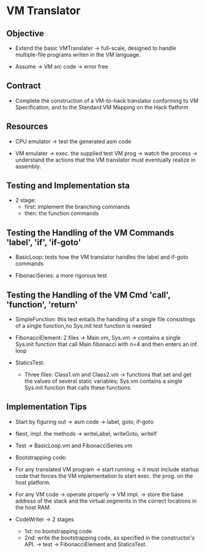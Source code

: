 # VM Translator

## Objective

* Extend the basic VMTranslater
-> full-scale, designed to handle multiple-file programs writen in the VM language.

* Assume -> VM src code -> error free

## Contract

* Complete the construction of a VM-to-hack translator conforming to VM Specification,
and to the Standard VM Mapping on the Hack flatform

## Resources

* CPU emulator -> test the generated asm code

* VM emulater -> exec. the supplied test VM prog -> watch the process ->
understand the actions that the VM translator must eventually realize in assembly.

## Testing and Implementation sta

* 2 stage:
  * first: implement the branching commands
  * then: the function commands

## Testing the Handling of the VM Commands 'label', 'if', 'if-goto'

* BasicLoop: tests how the VM translator handles the label and if-goto commands

* FibonaciSeries: a more rigorous test

## Testing the Handling of the VM Cmd 'call', 'function', 'return'

* SimpleFunction: this test entails the handling of a single file consistings
of a single function,no Sys.init test function is needed

* FibonacciElement: 2 files -> Main.vm, Sys.vm
-> contains a single Sys.init function that call Main.fibonacci
with n=4 and then enters an inf. loop

* StaticsTest:
  * Three files: Class1.vm and Class2.vm
  -> functions that set and get the values of several static variables;
  Sys.vm contains a single Sys.init function that calls these functions.

## Implementation Tips

* Start by figuring out -> asm code -> label, goto, if-goto
* Next, impl. the methods -> writeLabel, writeGoto, writeIf
* Test -> BasicLoop.vm and FibonacciSeries.vm

* Bootstrapping code:

* For any translated VM program -> start running
-> it must include startup code that forces the VM implementation
to start exec. the prog. on the host platform.
* For any VM code -> operate properly -> VM impl.
-> store the base address of the stack and the virtual segments
in the correct locations in the host RAM.

* CodeWriter -> 2 stages
  * 1st: no bootstrapping code
  * 2nd: write the bootstrapping code, as specified in the constructor's API.
  -> test -> FibonacciElement and StaticsTest.
